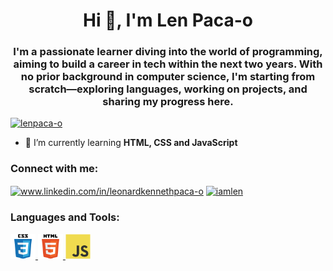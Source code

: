 <h1 align="center">Hi 👋, I'm Len Paca-o</h1>
<h3 align="center">I'm a passionate learner diving into the world of programming, aiming to build a career in tech within the next two years. With no prior background in computer science, I'm starting from scratch—exploring languages, working on projects, and sharing my progress here.</h3>

<p align="left"> <a href="https://github.com/ryo-ma/github-profile-trophy"><img src="https://github-profile-trophy.vercel.app/?username=lenpaca-o" alt="lenpaca-o" /></a> </p>

- 🌱 I’m currently learning **HTML, CSS and JavaScript**

<h3 align="left">Connect with me:</h3>
<p align="left">
<a href="https://linkedin.com/in/www.linkedin.com/in/leonardkennethpaca-o" target="blank"><img align="center" src="https://raw.githubusercontent.com/rahuldkjain/github-profile-readme-generator/master/src/images/icons/Social/linked-in-alt.svg" alt="www.linkedin.com/in/leonardkennethpaca-o" height="30" width="40" /></a>
<a href="https://instagram.com/iamlen" target="blank"><img align="center" src="https://raw.githubusercontent.com/rahuldkjain/github-profile-readme-generator/master/src/images/icons/Social/instagram.svg" alt="iamlen" height="30" width="40" /></a>
</p>

<h3 align="left">Languages and Tools:</h3>
<p align="left"> <a href="https://www.w3schools.com/css/" target="_blank" rel="noreferrer"> <img src="https://raw.githubusercontent.com/devicons/devicon/master/icons/css3/css3-original-wordmark.svg" alt="css3" width="40" height="40"/> </a> <a href="https://www.w3.org/html/" target="_blank" rel="noreferrer"> <img src="https://raw.githubusercontent.com/devicons/devicon/master/icons/html5/html5-original-wordmark.svg" alt="html5" width="40" height="40"/> </a> <a href="https://developer.mozilla.org/en-US/docs/Web/JavaScript" target="_blank" rel="noreferrer"> <img src="https://raw.githubusercontent.com/devicons/devicon/master/icons/javascript/javascript-original.svg" alt="javascript" width="40" height="40"/> </a> </p>
